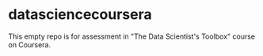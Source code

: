 # datasciencecoursera
This empty repo is for assessment in "The Data Scientist's Toolbox" course on Coursera.

